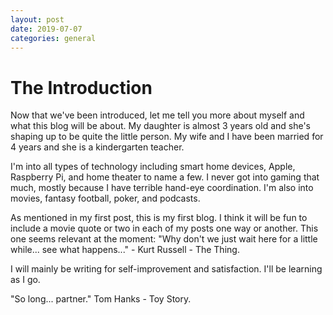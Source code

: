```yaml
---
layout: post
date: 2019-07-07
categories: general
---
```


<div class="blurb">
  <h1>The Introduction</h1> 
</div><!-- /.blurb -->

Now that we've been introduced, let me tell you more about myself and what this blog will be about. My daughter is almost 3 years old and she's shaping up to be quite the little person. My wife and I have been married for 4 years and she is a kindergarten teacher. 

I'm into all types of technology including smart home devices, Apple, Raspberry Pi, and home theater to name a few. I never got into gaming that much, mostly because I have terrible hand-eye coordination. I'm also into movies, fantasy football, poker, and podcasts.

As mentioned in my first post, this is my first blog. I think it will be fun to include a movie quote or two in each of my posts one way or another. This one seems relevant at the moment: "Why don't we just wait here for a little while... see what happens..." - Kurt Russell - The Thing.

I will mainly be writing for self-improvement and satisfaction. I'll be learning as I go. 

"So long... partner." Tom Hanks - Toy Story.
